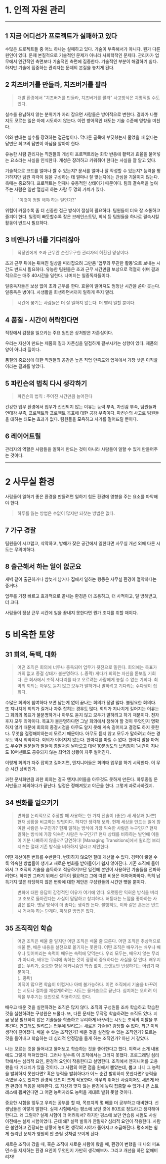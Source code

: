 # 1. 인적 자원 관리 

***

## 1 지금 어디선가 프로젝트가 실패하고 있다

수많은 프로젝트들 중 어느 하나는 실패하고 있다. 기술이 부족해서가 아니다. 뭔가 다른 원인이 있다. 문제 본질적으로 기술적인 문제가 아니라 사회학적인 문제다. 관리자가 업무에서 인간적인 측면보다 기술적인 측면에 집중한다. 기술적인 부분이 해결하기 쉽다. 하지만 기술에 집중하는 관리자는 문제의 본질을 놓치게 된다. 

## 2 치즈버거를 만들라, 치즈버거를 팔라

> 개발 환경에서 "치즈버거를 만들라, 치즈버거를 팔라" 사고방식은 치명적일 수도 있다. 

실수를 용납하지 않는 분위기가 자리 잡으면 사람들은 방어적으로 변한다. 결과가 나쁠지도 모르는 일은 아예 시도하지 않는다. 이런 방어적인 태도는 기술 수준에 영향을 미친다.

이와 반대는 실수를 장려하는 접근법이다. 막다른 골목에 부딪혔는지 물었을 때 없다는 답변은 최고의 답변이 아님을 알아야 한다. 

유능한 사람 관리자는 직원들의 개성이 프로젝트라는 화학 반응에 활력과 효율을 불어넣는 요소라는 사실을 인식한다. 개성은 장려하고 키워줘야 한다는 사실을 잘 알고 있다. 

기술적으로 코드를 얼마나 짤 수 있는지? 문서를 얼마나 잘 작성할 수 있는지? 능력을 평가하지만 팀원 각각이 팀을 구성하는 데 얼마나 잘 맞는지에는 관심을 기울이지 않는다. 촉매는 중요하다. 프로젝트는 언제나 유동적인 상태이기 때문이다. 팀의 결속력을 높여주는 사람은 일만 열심히 하는 사람 두 명의 가치가 있다. 

> "이것이 정말 해야 하는 일인가?"

위험이 커질수록 좀 더 신중한 접근 방식이 절실히 필요하다. 팀원들이 더욱 잘 소통하고 즐겨야 한다. 일정이 빠듯할수록 잦은 브레인스토밍, 회식 등 팀원들을 하나로 결속시킬 활동이 반드시 필요하다. 

## 3 비엔나가 너를 기다리잖아

> 직장인에게 초과 근무란 순진무구한 관리자의 허환된 망상이다. 

초과 근무 뒤에는 뒤쳐진 일상을 따라잡으려 그만큼 '업무와 무관한 활동'으로 보내는 시간도 반드시 필요하다. 유능한 팀원들은 초과 근무 시간만큼 보상으로 적절히 쉬며 결과적으로는 매주 40시간을 일한다. 나머지는 일중독자들이다. 

일중독자들은 보상 없이 초과 근무를 한다. 효율이 떨어져도 엄청난 시간을 쏟아 붓는다. 일중독은 병이다. 사생활을 희생하면서까지 일하게 두지 말라. 

> 시간에 쫓기는 사람들은 더 잘 일하지 않는다. 더 빨리 일할 뿐이다.    
    
## 4 품질 - 시간이 허락한다면 

직장에서 감정을 일으키는 주요 원인은 상처받은 자존심이다. 

우리는 자신이 만드는 제품의 질과 자존심을 밀접하게 결부시키는 성향이 있다. 제품의 양이 아니라 질이다.

품질의 중요성에 대한 직원들의 공감은 높은 직업 만족도와 업계에서 가장 낮은 이직률이라는 결과를 낳았다. 

## 5 파킨슨의 법칙 다시 생각하기 

> 파킨슨의 법칙 : 주어진 시간만큼 늘어진다

건강한 업무 환경에서 업무가 진전되지 않는 이유는 능력 부족, 자신감 부족, 팀원들과 연대감 부족, 프로젝트와 프로젝트 목표에 대한 공감 부족이다. 파킨슨의 사고로 팀원들을 대하는 태도는 효과가 없다. 팀원들을 모욕하고 사기를 떨어뜨릴 뿐이다. 

## 6 레이어트릴 

관리자의 역할은 사람들을 일하게 만드는 것이 아니라 사람들이 일할 수 있게 만들어주는 것이다. 

***

# 2 사무실 환경

사람들이 일하기 좋은 환경을 만들려면 일하기 힘든 환경에 영향을 주는 요소를 파악해야 한다. 

> 하루를 잃는 방법은 수없이 많지만 되찾는 방법은 없다.

## 7 가구 경찰

팀원들이 시끄럽고, 삭막하고, 방해가 잦은 공간에서 일한다면 사무실 개선 외에 다른 시도는 무의미하다. 

## 8 출근해서 하는 일이 없군요 

새벽 같이 출근하거나 밤늦게 남거나 집에서 일하는 행동은 사무실 환경이 열악하다는 증거다. 

업무를 가장 빠르고 효과적으로 끝내는 환경은 더 조용하고, 더 사적이고, 덜 방해받고, 더 크다. 

사람들이 정상 근무 시간에 일을 끝내지 못한다면 뭔가 조치를 취할 때이다. 

# 5 비옥한 토양

## 31 회의, 독백, 대화 
> 어떤 조직은 회의에 너무나 중독되어 업무가 뒷전으로 밀린다. 회의에는 목표가 거의 없고 종결 상태가 불분명하다.
> (..중략) 게다가 회의는 자신을 돋보일 기회다. 큰 회사에서 조직 사다리를 타고 오르려는 사람에게 놓칠 수 없는 기회다.
> 최악의 회의는 아무도 듣지 않고 모두가 말하거나 말하려고 기다리는 수다쟁이 집회다.

수많은 회의에 참여하다 보면 남는게 없이 끝나는 회의가 정말 많다. 불필요한 회의다. 또 지나치게 회의가 길거나 자주 잡히는 경우도 많다. 
회의가 지나치게 길어지는 이유는 그 회의의 목표가 불분명하거나 아무도 듣지 않고 모두가 말하려고 하기 때문이다. 전자 후자 모두 최악이다. 
목표가 불분명하다면 그날 회의에서 정해야 할 것이 무엇인지 명확하지 않기 때문에 회의의 종결시점을 아무도 알지 못해 계속 길어지고 결정도 하지 못한다. 
무엇을 결정해야하는지 모르기 때문이다. 
아무도 듣지 않고 모두가 말하려고 하는 경우도 역시 최악이다. 회의가 이어지지 않는다. 한마디를 마칠 수 없다. 한마디 말을 마쳐도 무수한 질문들과 말들이 총알처럼 날아오고 대략 10분정도의 브리핑이 1시간이 지나도 10퍼센트도 공유되지 않는 최악의 상황이 자주 벌어진다. 

이렇게 회의가 자주 잡히고 길어지면, 엔지니어들은 회의때 업무를 하기 시작한다. 이 무슨 시간 낭비인가. 

과한 문서화만큼 과한 회의는 결국 엔지니어들을 아무것도 못하게 만든다. 하루종일 문서만들고 회의하다가 끝난다. 일정은 정해져있고 야근을 한다. 그렇게 과로사하겠지. 

## 34 변화를 일으키기

> 변화를 논리적으로 주장할 때 사용하는 한 가지 전술이 (좋은) 새 세상과 (나쁜) 현재 상황을 비교하는 방법이다. 하지만 생각해 보라. 현재 세상을 만드는 일에 참여한 사람은 누구인가? 현재 일하는 방식에 가장 익숙한 사람은 누구인가? 현재 일하는 방식에 가장 익숙한 사람은 누구인가? 현재 상태를 비하하는 발언에 이들이 기분 나빠하지 않을까? 당연하다! [Managing Transitions]에서 윌리엄 브리지즈는 절대 기존 방식을 비하하지 말라고 제안한다.


어떤 개선이든 변화를 수반한다. 변화하지 않으면 절대 개선할 수 없다. 
경력이 쌓일 수록 익숙한 방법들이 생기고 새로운 변화를 받아들이기 쉽지 않아진다. 
기존 조직에 들어와서 그 조직의 기술을 습득하고 적응하기보단 일전에 본인이 사용하던 기술들을 전파하려한다. 하지만 그러기 위해선 설득이 필요하고 그에 따른 비용은 어마어마하다. 특히 납득가지 않은 타당하지 않은 변화에 대한 제안은 구성원들의 시간만 뺏을 뿐이다. 

> 변화에 대한 응답이 감정적인 이유가 여기에 있다. 오랫동안 익혀온 방식을 버리고 초보로 돌아간다는 사실이 답답하고 창피하다. 허둥대는 느낌을 좋아하는 사람은 없다. 옛날 방식이 더 좋다는 생각만 든다. 불행히도, 이와 같은 혼돈은 반드시 거쳐야 하는 단계다. 피해갈 방법은 없다. 

## 35 조직적인 학습

> 어떤 조직은 배울 줄 알지만 어떤 조직은 배울 줄 모른다. 어떤 조직은 추상적으로 배울 뿐, 배운 내용을 실천으로 옮기지는 못한다. 어떤 조직은 배우기는 배우나 배우나 잊어버리는 속력이 배우는 속력에 맞먹는다. 우리 모두는, 배우지 않는 무리가 아니라, 배우는 무리에 속하는 것이 굉장히 중요하다는 사실을 잘 안다. 배우지 않는 무리가, 중요한 향상 메커니즘인 학습 없이, 오랫동안 번성하기는 어렵기 때문이다.    
(.. 중략)   
이직이 많으면 학습이 어렵거나 아예 불가능하다. 이런 조직에서 기술을 바꾸려는 시도나 절차를 재설계하려는 시도는 물거춤으로 끝난다. 심지어는 오히려 이직을 부추기는 요인으로 작용하기도 한다. 

배우고 배운 것을 실천하려는 조직은 많지 않다. 조직의 구성원들 조차 학습하고 학습한 것을 실천하려는 구성원은 드물다. 또, 다른 문제는 무작정 학습하려는 조직도 있다. 지금 당장 필요하지 않은 기술들을 학습하고 무리하게 바꾸려는 시도는 조직의 이탈을 부추긴다. 안그래도 밀려드는 업무에 밀려드는 새로운 기술들? 감당할 수 없다. 최근 이직 생각이 깊어졌다. 배울 수 있는 조직인가? 배운 것을 실천할 수 있는 조직인가? 모르는 것을 들어내고 학습하는 데 심리적 안정감을 들게 하는 조직인가? 아닌 거 같았다. 

나는 모르는 것을 들어내고 물어보고 학습하는 것을 좋아한다고 했다. 이력서 소개 내용에도 그렇게 적혀있었다. 그러나 갈수록 이 조직에서는 그러지 못했다. 프로그래밍 심리학에서는 심리적 요인, 환경적 요인이 작용한다고 설명한다. 조직에서 엔지니어를 고용했을 때 기대치가 있을 것이다. 그 사람의 어떤 점을 원해서 뽑았는데, 뽑고 나니 그 능력을 발휘하지 못한다면? 혹은 능력을 발휘하다가 어느 순간 발휘하지 못한다면? 능력을 속였을 수도 있지만 환경적 요인이 크게 작용한다. 아무리 뛰어난 사람이어도 새롭게 바뀐 환경에 적응을 해야한다. 또 자신과 맞지 않는 환경에 놓여 집중할 수 없거나 큰 스트레스에 휩싸인다면 그 어떤 능력자라도 능력을 제대로 발휘 못할 것이다. 

중요한 시험을 앞두고 우리는 공부를 할 때, 목표치의 몇 배를 더 공부하고 대비한다. 선생님들은 이렇게 말한다. 실제 시험에서는 평소에 보던 것에 80프로 정도라고 생각해야한다고. 왜 그럴까? 실제 시험이 더 어려워서? 하지만 평소에 보던 연습용 시험도 사실 이전에는 실제 시험이었다. 근데 왜? 실력 발휘가 안될까? 심리적 요인이 작용한다. 사람은 불안하고 긴장되는 상황에 놓이면 생각의 시야가 좁아지고 조급해진다. 평소에는 쉽게 풀리던 문제가 영원히 안 풀릴 것처럼 보이게 된다. 

새로운 조직에 갔을 때, 혹은 조직에 새로운 사람이 왔을 때, 환경이 변했을 때 나의 퍼포먼스를 저지하는 환경 요인이 무엇인지 가만히 생각해보자. 그리고 개선을 하던 없애버리자! 
